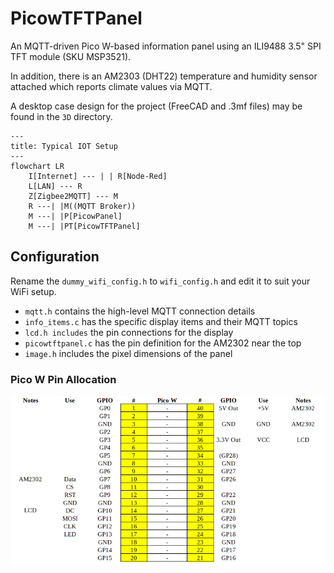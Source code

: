 # PicowTFTPanel

An MQTT-driven Pico W-based information panel using an ILI9488 3.5" SPI TFT module (SKU MSP3521).

In addition, there is an AM2303 (DHT22) temperature and humidity sensor attached which
reports climate values via MQTT.

A desktop case design for the project (FreeCAD and .3mf files) may be found in the `3D` directory.

```mermaid
---
title: Typical IOT Setup
---
flowchart LR
    I[Internet] --- | | R[Node-Red]
    L[LAN] --- R
    Z[Zigbee2MQTT] --- M
    R ---| |M((MQTT Broker))
    M ---| |P[PicowPanel]
    M ---| |PT[PicowTFTPanel]
```
## Configuration

Rename the `dummy_wifi_config.h` to `wifi_config.h` and edit it to suit your WiFi setup.

* `mqtt.h` contains the high-level MQTT connection details
* `info_items.c` has the specific display items and their MQTT topics
* `lcd.h includes` the pin connections for the display
* `picowtftpanel.c` has the pin definition for the AM2302 near the top
* `image.h` includes the pixel dimensions of the panel

### Pico W Pin Allocation
![Top View](image.png)
 